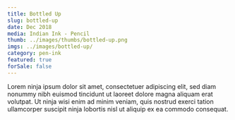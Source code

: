 ```yaml
---
title: Bottled Up
slug: bottled-up
date: Dec 2018
media: Indian Ink - Pencil
thumb: ../images/thumbs/bottled-up.png
imgs: ../images/bottled-up/
category: pen-ink
featured: true
forSale: false
---
```


Lorem ninja ipsum dolor sit amet, consectetuer adipiscing elit, sed diam nonummy nibh euismod tincidunt ut laoreet dolore magna aliquam erat volutpat. Ut ninja wisi enim ad minim veniam, quis nostrud exerci tation ullamcorper suscipit ninja lobortis nisl ut aliquip ex ea commodo consequat.